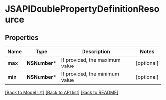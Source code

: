 # JSAPIDoublePropertyDefinitionResource

## Properties
Name | Type | Description | Notes
------------ | ------------- | ------------- | -------------
**max** | **NSNumber*** | If provided, the maximum value | [optional] 
**min** | **NSNumber*** | If provided, the minimum value | [optional] 

[[Back to Model list]](../README.md#documentation-for-models) [[Back to API list]](../README.md#documentation-for-api-endpoints) [[Back to README]](../README.md)


